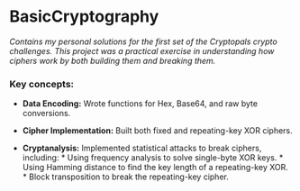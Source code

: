 # BasicCryptography
*Contains my personal solutions for the first set of the Cryptopals crypto challenges. This project was a practical exercise in understanding how ciphers work by both building them and breaking them.*

### Key concepts:

* **Data Encoding:** Wrote functions for Hex, Base64, and raw byte conversions.

* **Cipher Implementation:** Built both fixed and repeating-key XOR ciphers.

* **Cryptanalysis:** Implemented statistical attacks to break ciphers, including: * Using frequency analysis to solve single-byte XOR keys. * Using Hamming distance to find the key length of a repeating-key XOR. * Block transposition to break the repeating-key cipher.
